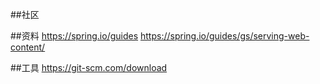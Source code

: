 ##社区

##资料
https://spring.io/guides
https://spring.io/guides/gs/serving-web-content/

##工具
https://git-scm.com/download